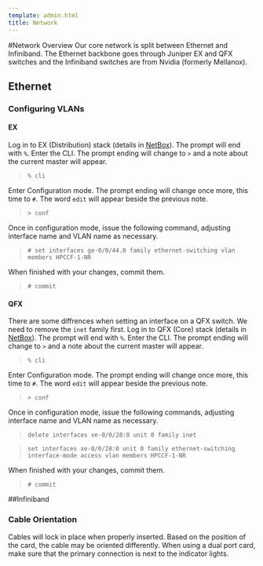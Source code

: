 ```yaml
---
template: admin.html
title: Network
---
```

#Network Overview
Our core network is split between Ethernet and Infiniband. The Ethernet backbone goes through 
Juniper EX and QFX switches and the Infiniband switches are from Nvidia (formerly Mellanox).
## Ethernet
### Configuring VLANs
#### EX

Log in to EX (Distribution) stack (details in
[NetBox](https://netbox.hpc.ucdavis.edu)). The prompt will end with
`%`.  Enter the CLI.  The prompt ending will change to `>` and a note
about the current master will appear. 

> `% cli`

Enter Configuration mode. The prompt ending will change once more, this time to `#`. The word `edit` will 
appear beside the previous note. 

> `> conf`

Once in configuration mode, issue the following command, adjusting interface name and VLAN name as necessary. 

> `# set interfaces ge-0/0/44.0 family ethernet-switching vlan members HPCCF-1-NR`

When finished with your changes, commit them.

> `# commit`

#### QFX 

There are some diffrences when setting an interface on a QFX switch. We need to remove the `inet` family first. 
Log in to QFX (Core) stack (details in [NetBox](https://netbox.hpc.ucdavis.edu)). The prompt will end with `%`. 
Enter the CLI. 
The prompt ending will change to `>` and a note about the current master will appear. 

> `% cli`

Enter Configuration mode. The prompt ending will change once more, this time to `#`. The word `edit` will 
appear beside the previous note. 

> `> conf`

Once in configuration mode, issue the following commands, adjusting interface name and VLAN name as necessary. 

> `delete interfaces xe-0/0/28:0 unit 0 family inet`

> `set interfaces xe-0/0/28:0 unit 0 family ethernet-switching interface-mode access vlan members HPCCF-1-NR`

When finished with your changes, commit them.

> `# commit`

##Infiniband
### Cable Orientation
Cables will lock in place when properly inserted. Based on the position of the card, the cable may be oriented 
differently. When using a dual port card, make sure that the primary connection is next to the indicator lights. 
